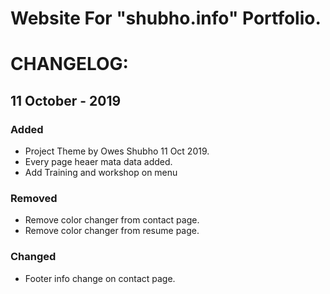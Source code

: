# Website For "shubho.info" Portfolio.

# CHANGELOG:

## 11 October - 2019
### Added
- Project Theme by Owes Shubho 11 Oct 2019.
- Every page heaer mata data added.
- Add Training and workshop on menu

### Removed
- Remove color changer from contact page.
- Remove color changer from resume page.

### Changed
- Footer info change on contact page.